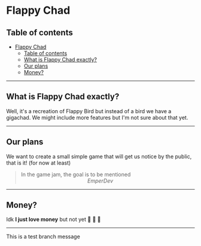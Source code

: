 <!-- Headings -->
# Flappy Chad

## Table of contents
<!--  TOC  -->
- [Flappy Chad](#flappy-chad)
  - [Table of contents](#table-of-contents)
  - [What is Flappy Chad exactly?](#what-is-flappy-chad-exactly)
  - [Our plans](#our-plans)
  - [Money?](#money)

___

## What is Flappy Chad exactly?

Well, it's a recreation of Flappy Bird but instead of a bird we have a gigachad.
We might include more features but I'm not sure about that yet.

___

## Our plans

We want to create a small simple game that will get us notice by the public, that is it! (for now at least)

> In the game jam, the goal is to be mentioned\
> &nbsp;  &nbsp; &nbsp; &nbsp; &nbsp; &nbsp;&nbsp; &nbsp; &nbsp; &nbsp; &nbsp; &nbsp; &nbsp; &nbsp; &nbsp; &nbsp; &nbsp; &nbsp; &nbsp; &nbsp; &nbsp; &nbsp; &nbsp; *EmperDev*

___

## Money?

Idk **I just love money** but not yet :money_with_wings: :money_with_wings:
:money_with_wings:
___
This is a test branch message